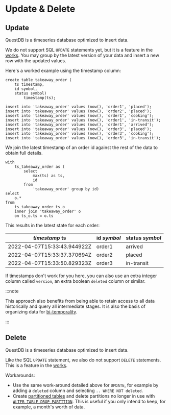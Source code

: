 # Update & Delete

## Update

QuestDB is a timeseries database optimized to insert data.

We do not support SQL `UPDATE` statements yet, but it is a feature in the
[works](/docs/faq/troubleshooting/#how-do-i-update-or-delete-a-row).
You may group by the latest version of your data and insert a new row with the
updated values.

Here's a worked example using the timestamp column:

```questdb-sql
create table takeaway_order (
    ts timestamp,
    id symbol,
    status symbol)
        timestamp(ts);

insert into 'takeaway_order' values (now(), 'order1', 'placed');
insert into 'takeaway_order' values (now(), 'order2', 'placed');
insert into 'takeaway_order' values (now(), 'order1', 'cooking');
insert into 'takeaway_order' values (now(), 'order1', 'in-transit');
insert into 'takeaway_order' values (now(), 'order1', 'arrived');
insert into 'takeaway_order' values (now(), 'order3', 'placed');
insert into 'takeaway_order' values (now(), 'order3', 'cooking');
insert into 'takeaway_order' values (now(), 'order3', 'in-transit');
```

We join the latest timestamp of an order id against the rest of the data to
obtain full details.

```questdb-sql
with
    ts_takeaway_order as (
        select
            max(ts) as ts,
            id
        from
            'takeaway_order' group by id)
select
    o.*
from
    ts_takeaway_order ts_o
    inner join 'takeaway_order' o
    on ts_o.ts = o.ts
```

This results in the latest state for each order:

|*timestamp* ts             |id *symbol*|status *symbol*|
|---------------------------|-----------|---------------|
|2022-04-07T15:33:43.944922Z|order1     |arrived        |
|2022-04-07T15:33:37.370694Z|order2     |placed         |
|2022-04-07T15:33:50.829323Z|order3     |in-transit     |

If timestamps don't work for you here, you can also use an extra integer column
called `version`, an extra boolean `deleted` column or similar.


:::note

This approach also benefits from being able to retain access to all data
historically and query all intermediate stages. It is also the basis of
organizing data for
[bi-temporality](https://martinfowler.com/articles/bitemporal-history.html).

:::

## Delete

QuestDB is a timeseries database optimized to insert data.

Like the SQL `UPDATE` statement, we also do not support `DELETE` statements.
This is a feature in the
[works](/docs/faq/troubleshooting#how-do-i-update-or-delete-a-row).

Workarounds:
  * Use the same work-around detailed above for `UPDATE`, for example by adding
    a `deleted` column and selecting `.. WHERE NOT deleted`.
  * Create [partitioned tables](/docs/concept/partitions) and delete
    partitions no longer in use with
    [`ALTER TABLE DROP PARTITION`](/docs/reference/sql/alter-table-drop-partition).
    This is useful if you only intend to keep, for example, a month's
    worth of data.
